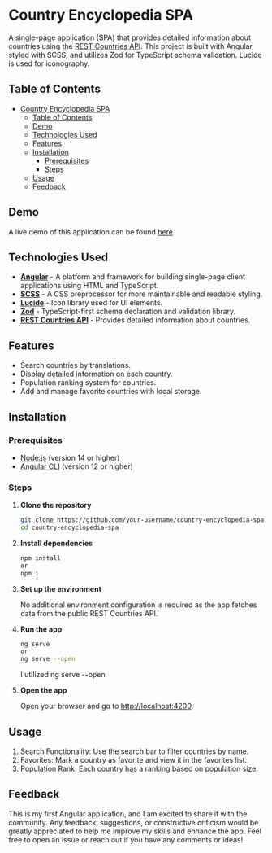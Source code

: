 # Country Encyclopedia SPA

A single-page application (SPA) that provides detailed information about countries using the [REST Countries API](https://restcountries.com/). This project is built with Angular, styled with SCSS, and utilizes Zod for TypeScript schema validation. Lucide is used for iconography.

## Table of Contents

- [Country Encyclopedia SPA](#country-encyclopedia-spa)
  - [Table of Contents](#table-of-contents)
  - [Demo](#demo)
  - [Technologies Used](#technologies-used)
  - [Features](#features)
  - [Installation](#installation)
    - [Prerequisites](#prerequisites)
    - [Steps](#steps)
  - [Usage](#usage)
  - [Feedback](#feedback)

## Demo

A live demo of this application can be found [here](https://rv-countries-enc.vercel.app/home).

## Technologies Used

- **[Angular](https://angular.io/)** - A platform and framework for building single-page client applications using HTML and TypeScript.
- **[SCSS](https://sass-lang.com/)** - A CSS preprocessor for more maintainable and readable styling.
- **[Lucide](https://lucide.dev/)** - Icon library used for UI elements.
- **[Zod](https://zod.dev/)** - TypeScript-first schema declaration and validation library.
- **[REST Countries API](https://restcountries.com/)** - Provides detailed information about countries.

## Features

- Search countries by translations.
- Display detailed information on each country.
- Population ranking system for countries.
- Add and manage favorite countries with local storage.

## Installation

### Prerequisites

- [Node.js](https://nodejs.org/) (version 14 or higher)
- [Angular CLI](https://angular.io/cli) (version 12 or higher)

### Steps

1. **Clone the repository**

   ```bash
   git clone https://github.com/your-username/country-encyclopedia-spa.git
   cd country-encyclopedia-spa
   ```

2. **Install dependencies**
   ```bash
   npm install
   or
   npm i
   ```
3. **Set up the environment**

   No additional environment configuration is required as the app fetches data from the public REST Countries API.

4. **Run the app**

   ```bash
   ng serve
   or
   ng serve --open

   ```

   I utilized ng serve --open

5. **Open the app**

   Open your browser and go to [http://localhost:4200](http://localhost:4200).

## Usage

1. Search Functionality: Use the search bar to filter countries by name.
2. Favorites: Mark a country as favorite and view it in the favorites list.
3. Population Rank: Each country has a ranking based on population size.

## Feedback

This is my first Angular application, and I am excited to share it with the community. Any feedback, suggestions, or constructive criticism would be greatly appreciated to help me improve my skills and enhance the app. Feel free to open an issue or reach out if you have any comments or ideas!
